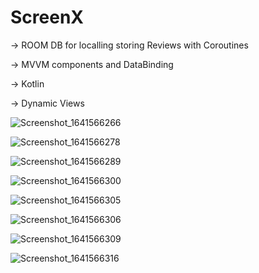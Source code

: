 # ScreenX


-> ROOM DB for localling storing Reviews with Coroutines


-> MVVM components and DataBinding


-> Kotlin


-> Dynamic Views 

![Screenshot_1641566266](https://user-images.githubusercontent.com/77268176/148560079-0c5a08b1-7ea5-4c84-b31c-8b11c6b7d84d.png)


![Screenshot_1641566278](https://user-images.githubusercontent.com/77268176/148560046-6e2098cb-130c-4987-87f7-144d2f3607c4.png)


![Screenshot_1641566289](https://user-images.githubusercontent.com/77268176/148560056-1230d173-b3fe-4e40-9f65-affe8992a08d.png)


![Screenshot_1641566300](https://user-images.githubusercontent.com/77268176/148560059-8c5a671b-701c-4140-b80f-ed653362e899.png)


![Screenshot_1641566305](https://user-images.githubusercontent.com/77268176/148560064-6e411272-fc26-4e10-b907-ce4841b66e56.png)


![Screenshot_1641566306](https://user-images.githubusercontent.com/77268176/148560070-517d7875-3c45-41d9-9a4f-6cb6b3e8891b.png)


![Screenshot_1641566309](https://user-images.githubusercontent.com/77268176/148560073-54970a67-7396-4af1-8e2d-2a989621d21a.png)


![Screenshot_1641566316](https://user-images.githubusercontent.com/77268176/148560075-37b6c57f-cd8b-4996-8308-ee36a7f687d3.png)




